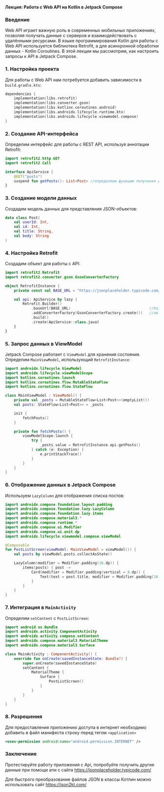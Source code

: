 **Лекция: Работа с Web API на Kotlin в Jetpack Compose**

### Введение

Web API играет важную роль в современных мобильных приложениях, позволяя получать данные с серверов и взаимодействовать с удалёнными ресурсами. В языке программирования Kotlin для работы с Web API используется библиотека Retrofit, а для асинхронной обработки данных - Kotlin Coroutines. В этой лекции мы рассмотрим, как настроить запросы к API в Jetpack Compose.

### 1. Настройка проекта

Для работы с Web API нам потребуется добавить зависимости в `build.gradle.kts`:

```kotlin
dependencies {
    implementation(libs.retrofit)
    implementation(libs.converter.gson)
    implementation(libs.kotlinx.coroutines.android)
    implementation(libs.androidx.lifecycle.runtime.ktx)
    implementation(libs.androidx.lifecycle.viewmodel.compose)
}
```

### 2. Создание API-интерфейса

Определим интерфейс для работы с REST API, используя аннотации Retrofit:

```kotlin
import retrofit2.http.GET
import retrofit2.Call

interface ApiService {
    @GET("posts")
    suspend fun getPosts(): List<Post> //определяем функцию получения данных из апи
}
```

### 3. Создание модели данных

Создадим модель данных для представления JSON-объектов:

```kotlin
data class Post(
    val userId: Int,
    val id: Int,
    val title: String,
    val body: String
)
```

### 4. Настройка Retrofit

Создадим объект для работы с API:

```kotlin
import retrofit2.Retrofit
import retrofit2.converter.gson.GsonConverterFactory

object RetrofitInstance {
    private const val BASE_URL = "https://jsonplaceholder.typicode.com/"

    val api: ApiService by lazy {
        Retrofit.Builder()
            .baseUrl(BASE_URL)                                    //базовый адрес
            .addConverterFactory(GsonConverterFactory.create())   //автоматическое преобразование JSON в объекты классов
            .build()
            .create(ApiService::class.java)
    }
}
```

### 5. Запрос данных в ViewModel

Jetpack Compose работает с `ViewModel` для хранения состояния. Определим `MainViewModel`, использующий `RetrofitInstance`:

```kotlin
import androidx.lifecycle.ViewModel
import androidx.lifecycle.viewModelScope
import kotlinx.coroutines.launch
import kotlinx.coroutines.flow.MutableStateFlow
import kotlinx.coroutines.flow.StateFlow

class MainViewModel : ViewModel() {
    private val _posts = MutableStateFlow<List<Post>>(emptyList())      //поток для хранения постов
    val posts: StateFlow<List<Post>> = _posts

    init {
        fetchPosts()
    }

    private fun fetchPosts() {
        viewModelScope.launch {
            try {
                _posts.value = RetrofitInstance.api.getPosts()          //асинхронно получаем данные
            } catch (e: Exception) {
                e.printStackTrace()
            }
        }
    }
}
```

### 6. Отображение данных в Jetpack Compose

Используем `LazyColumn` для отображения списка постов:

```kotlin
import androidx.compose.foundation.layout.padding
import androidx.compose.foundation.lazy.LazyColumn
import androidx.compose.foundation.lazy.items
import androidx.compose.material3.*
import androidx.compose.runtime.*
import androidx.compose.ui.Modifier
import androidx.compose.ui.unit.dp
import androidx.lifecycle.viewmodel.compose.viewModel

@Composable
fun PostListScreen(viewModel: MainViewModel = viewModel()) {
    val posts by viewModel.posts.collectAsState()

    LazyColumn(modifier = Modifier.padding(16.dp)) {
        items(posts) { post ->
            Card(modifier = Modifier.padding(vertical = 8.dp)) {
                Text(text = post.title, modifier = Modifier.padding(16.dp))
            }
        }
    }
}
```

### 7. Интеграция в `MainActivity`

Определим `setContent` с `PostListScreen`:

```kotlin
import android.os.Bundle
import androidx.activity.ComponentActivity
import androidx.activity.compose.setContent
import androidx.compose.material3.MaterialTheme
import androidx.compose.material3.Surface

class MainActivity : ComponentActivity() {
    override fun onCreate(savedInstanceState: Bundle?) {
        super.onCreate(savedInstanceState)
        setContent {
            MaterialTheme {
                Surface {
                    PostListScreen()
                }
            }
        }
    }
}
```

### 8. Разрешения

Для предоставления приложению доступа в интернет необходимо добавить в файл манифеста строку перед тегом `<application>`
```xml
<uses-permission android:name="android.permission.INTERNET" />
```


### Заключение

Протестируйте работу приложения с Api, попробуйте получить другие данные при помощи апи с сайта https://jsonplaceholder.typicode.com/

Для быстрого преобразование файлов JSON в классы Котлин можно использовать сайт https://json2kt.com/